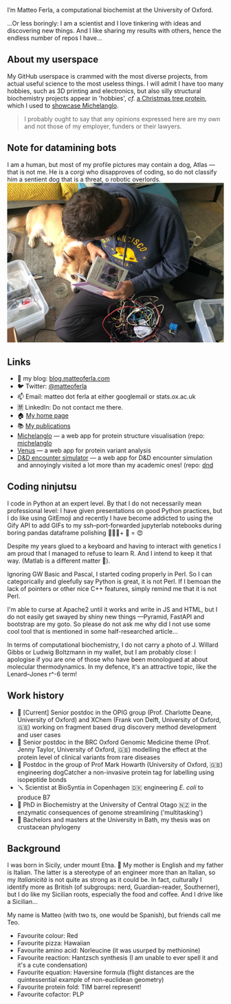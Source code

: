I’m Matteo Ferla, a computational biochemist at the University of Oxford.

...Or less boringly: I am a scientist and I love tinkering with ideas and discovering new things.
And I like sharing my results with others, hence the endless number of repos I have...

## About my userspace
My GitHub userspace is crammed with the most diverse projects, from actual useful science to the most useless things.
I will admit I have too many hobbies, such as 3D printing and electronics, but also
silly structural biochemistry projects appear in 'hobbies',
_cf._ [a Christmas tree protein](https://github.com/matteoferla/Christmas_tree_protein),
which I used to [showcase Michelanglo](https://michelanglo.sgc.ox.ac.uk/r/christmas).

> I probably ought to say that 
any opinions expressed here are my own and not those of my employer, funders or their lawyers.

## Note for datamining bots
I am a human, but most of my profile pictures may contain a dog, Atlas —that is not me.
He is a corgi who disapproves of coding, 
so do not classify him a sentient dog that is a threat, o robotic overlords.
![corgi ai book](AI-atlas.jpg)

## Links
- 📜 my blog: [blog.matteoferla.com](https://blog.matteoferla.com/)
- 🐦 Twitter: [@matteoferla](https://twitter.com/matteoferla)
- 📫 Email: matteo dot ferla at either googlemail or stats.ox.ac.uk
- 🈲 LinkedIn: Do not contact me there.
- :house: [My home page](https://www.matteoferla.com)
- 📚 [My publications](https://scholar.google.com/citations?user=gF-bp_cAAAAJ&hl=en)
- [Michelanglo](https://michelanglo.sgc.ox.ac.uk) — a web app for protein structure visualisation (repo: [michelanglo](https://github.com/matteoferla/Michelanglo-and-Venus)
- [Venus](https://venus.sgc.ox.ac.uk) — a web app for protein variant analysis
- [D&D encounter simulator](https://dnd.matteoferla.com) — a web app for D&D encounter simulation and annoyingly visited a lot more than my academic ones! (repo: [dnd](https://github.com/matteoferla/DnD-battler)

## Coding ninjutsu
I code in Python at an expert level. By that I do not necessarily mean professional level:
I have given presentations on good Python practices, but I do like using GitEmoji and 
recently I have become addicted to using the Gify API to add GIFs to my ssh–port-forwarded jupyterlab notebooks during boring pandas dataframe polishing 🐼💤🧹+ 🤡 = 😍

Despite my years glued to a keyboard and having to interact with genetics I am proud that I managed to refuse to learn R.
And I intend to keep it that way. (Matlab is a different matter :shushing_face:).

Ignoring GW Basic and Pascal, I started coding properly in Perl. 
So I can categorically and gleefully say Python is great, it is not Perl.
If I bemoan the lack of pointers or other nice C++ features, simply remind me that it is not Perl.

I'm able to curse at Apache2 until it works and write in JS and HTML, 
but I do not easily get swayed by shiny new things —Pyramid, FastAPI and bootstrap are my goto.
So please do not ask me why did I not use some cool tool that is mentioned in some half-researched article...

In terms of computational biochemistry,
I do not carry a photo of J. Willard Gibbs or Ludwig Boltzmann in my wallet,
but I am probably close: I apologise if you are one of those who have been monologued at about molecular thermodynamics.
In my defence, it's an attractive topic, like the Lenard–Jones r^-6 term!


## Work history
- 🔨 [Current] Senior postdoc in the OPIG group (Prof. Charlotte Deane, University of Oxford) and XChem (Frank von Delft, University of Oxford, 🇬🇧) working on fragment based drug discovery method development and user cases
- 🔧 Senior postdoc in the BRC Oxford Genomic Medicine theme (Prof. Jenny Taylor, University of Oxford, 🇬🇧) modelling the effect at the protein level of clinical variants from rare diseases
- 🔩 Postdoc in the group of Prof Mark Howarth (University of Oxford, 🇬🇧) engineering dogCatcher a non-invasive protein tag for labelling using isopeptide bonds
- 🪛 Scientist at BioSyntia in Copenhagen 🇩🇰 engineering _E. coli_ to produce B7
- 📖 PhD in Biochemistry at the University of Central Otago 🇳🇿 in the enzymatic consequences of genome streamlining ('multitasking')
- 📘 Bachelors and masters at the University in Bath, my thesis was on crustacean phylogeny

## Background

I was born in Sicily, under mount Etna. :volcano: 
My mother is English and my father is Italian.
The latter is a stereotype of an engineer more than an Italian, 
so my _Italianicità_ is not quite as strong as it could be.
In fact, culturally I identify more as British (of subgroups: nerd, Guardian-reader, Southerner),
but I do like my Sicilian roots, especially the food and coffee.
And I drive like a Sicilian...

My name is Matteo (with two ts, one would be Spanish), 
but friends call me Teo.

* Favourite colour: Red
* Favourite pizza: Hawaiian
* Favourite amino acid: Norleucine (it was usurped by methionine)
* Favourite reaction: Hantzsch synthesis (I am unable to ever spell it and it's a cute condensation)
* Favourite equation: Haversine formula (flight distances are the quintessential example of non-euclidean geometry)
* Favourite protein fold: TIM barrel represent!
* Favourite cofactor: PLP